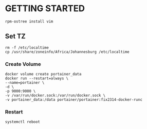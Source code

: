 # GETTING STARTED
```shell
rpm-ostree install vim
```

## Set TZ
```shell
rm -f /etc/localtime
cp /usr/share/zoneinfo/Africa/Johannesburg /etc/localtime
```

### Create Volume
```shell
docker volume create portainer_data
docker run --restart=always \
--name=portainer \
-d \
-p 9000:9000 \
-v /var/run/docker.sock:/var/run/docker.sock \
-v portainer_data:/data portainer/portainer:fix2314-docker-runc
```

### Restart
```shell
systemctl reboot
```
